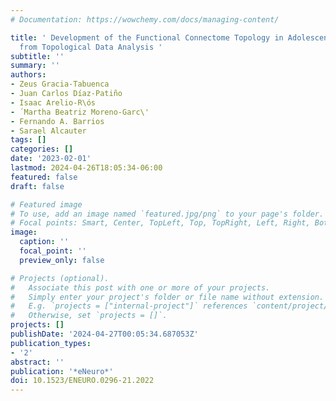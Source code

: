 ```yaml
---
# Documentation: https://wowchemy.com/docs/managing-content/

title: ' Development of the Functional Connectome Topology in Adolescence: Evidence
  from Topological Data Analysis '
subtitle: ''
summary: ''
authors:
- Zeus Gracia-Tabuenca
- Juan Carlos Díaz-Patiño
- Isaac Arelio-R\ós
- ́ Martha Beatriz Moreno-Garc\'
- Fernando A. Barrios
- Sarael Alcauter
tags: []
categories: []
date: '2023-02-01'
lastmod: 2024-04-26T18:05:34-06:00
featured: false
draft: false

# Featured image
# To use, add an image named `featured.jpg/png` to your page's folder.
# Focal points: Smart, Center, TopLeft, Top, TopRight, Left, Right, BottomLeft, Bottom, BottomRight.
image:
  caption: ''
  focal_point: ''
  preview_only: false

# Projects (optional).
#   Associate this post with one or more of your projects.
#   Simply enter your project's folder or file name without extension.
#   E.g. `projects = ["internal-project"]` references `content/project/deep-learning/index.md`.
#   Otherwise, set `projects = []`.
projects: []
publishDate: '2024-04-27T00:05:34.687053Z'
publication_types:
- '2'
abstract: ''
publication: '*eNeuro*'
doi: 10.1523/ENEURO.0296-21.2022
---
```

